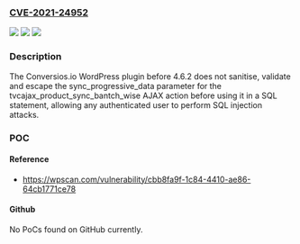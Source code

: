 ### [CVE-2021-24952](https://cve.mitre.org/cgi-bin/cvename.cgi?name=CVE-2021-24952)
![](https://img.shields.io/static/v1?label=Product&message=Conversios.io%20%E2%80%93%20Google%20Analytics%20and%20Google%20Shopping%20plugin%20for%20WooCommerce&color=blue)
![](https://img.shields.io/static/v1?label=Version&message=4.6.2%3C%204.6.2%20&color=brighgreen)
![](https://img.shields.io/static/v1?label=Vulnerability&message=CWE-89%20SQL%20Injection&color=brighgreen)

### Description

The Conversios.io WordPress plugin before 4.6.2 does not sanitise, validate and escape the sync_progressive_data parameter for the tvcajax_product_sync_bantch_wise AJAX action before using it in a SQL statement, allowing any authenticated user to perform SQL injection attacks.

### POC

#### Reference
- https://wpscan.com/vulnerability/cbb8fa9f-1c84-4410-ae86-64cb1771ce78

#### Github
No PoCs found on GitHub currently.

